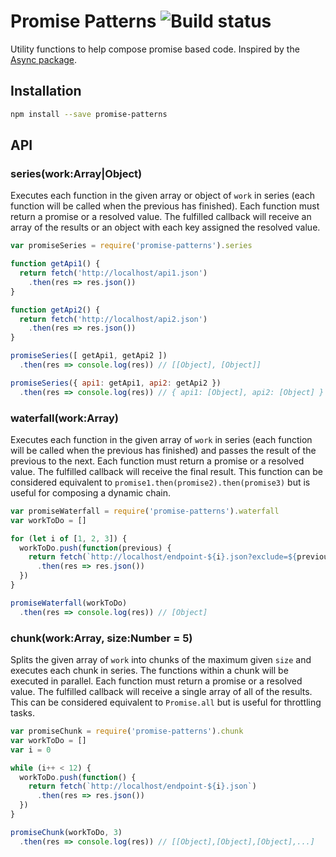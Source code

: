 # Promise Patterns ![Build status](https://api.travis-ci.org/i-like-robots/promise-patterns.png)

Utility functions to help compose promise based code. Inspired by the [Async package](https://github.com/caolan/async).

## Installation

```bash
npm install --save promise-patterns
```

## API

### series(work:Array|Object)

Executes each function in the given array or object of `work` in series (each function will be called when the previous has finished). Each function must return a promise or a resolved value. The fulfilled callback will receive an array of the results or an object with each key assigned the resolved value.

```js
var promiseSeries = require('promise-patterns').series

function getApi1() {
  return fetch('http://localhost/api1.json')
    .then(res => res.json())
}

function getApi2() {
  return fetch('http://localhost/api2.json')
    .then(res => res.json())
}

promiseSeries([ getApi1, getApi2 ])
  .then(res => console.log(res)) // [[Object], [Object]]

promiseSeries({ api1: getApi1, api2: getApi2 })
  .then(res => console.log(res)) // { api1: [Object], api2: [Object] } 
```

### waterfall(work:Array)

Executes each function in the given array of `work` in series (each function will be called when the previous has finished) and passes the result of the previous to the next. Each function must return a promise or a resolved value. The fulfilled callback will receive the final result. This function can be considered equivalent to `promise1.then(promise2).then(promise3)` but is useful for composing a dynamic chain.

```js
var promiseWaterfall = require('promise-patterns').waterfall
var workToDo = []

for (let i of [1, 2, 3]) {
  workToDo.push(function(previous) {
    return fetch(`http://localhost/endpoint-${i}.json?exclude=${previous.id}`)
      .then(res => res.json())
  })
}

promiseWaterfall(workToDo)
  .then(res => console.log(res)) // [Object] 
```

### chunk(work:Array, size:Number = 5)

Splits the given array of `work` into chunks of the maximum given `size` and executes each chunk in series. The functions within a chunk will be executed in parallel. Each function must return a promise or a resolved value. The fulfilled callback will receive a single array of all of the results. This can be considered equivalent to `Promise.all` but is useful for throttling tasks.

```js
var promiseChunk = require('promise-patterns').chunk
var workToDo = []
var i = 0

while (i++ < 12) {
  workToDo.push(function() {
    return fetch(`http://localhost/endpoint-${i}.json`)
      .then(res => res.json())
  })
}

promiseChunk(workToDo, 3)
  .then(res => console.log(res)) // [[Object],[Object],[Object],...]
```
